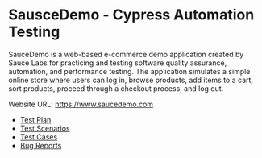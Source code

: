 # SausceDemo - Cypress Automation Testing

SauceDemo is a web-based e-commerce demo application created by Sauce Labs for practicing and testing software quality assurance, automation, and performance testing. The application simulates a simple online store where users can log in, browse products, add items to a cart, sort products, proceed through a checkout process, and log out.

Website URL: https://www.saucedemo.com

- [Test Plan](https://docs.google.com/document/d/1K6Uy9S0fTBt9BNnOB806961vkUsOdrP_85xaJaBhA7I/edit?usp=sharing)
- [Test Scenarios](https://docs.google.com/spreadsheets/d/1HHHzich7DSBRshUM52Oa4IALYVs_Kr4EQYWsYU_KzLg/edit?usp=sharing)
- [Test Cases](https://docs.google.com/spreadsheets/d/1siENwPxA8oznJOxxzRvNe0JyzJR890y4UB6dI8cOJgQ/edit?usp=sharing)
- [Bug Reports](https://docs.google.com/spreadsheets/d/1Q4bFDRCV8Ad1ow6YMq5RU1CE6hG92h_gueQNyJibQYY/edit?usp=sharing)
